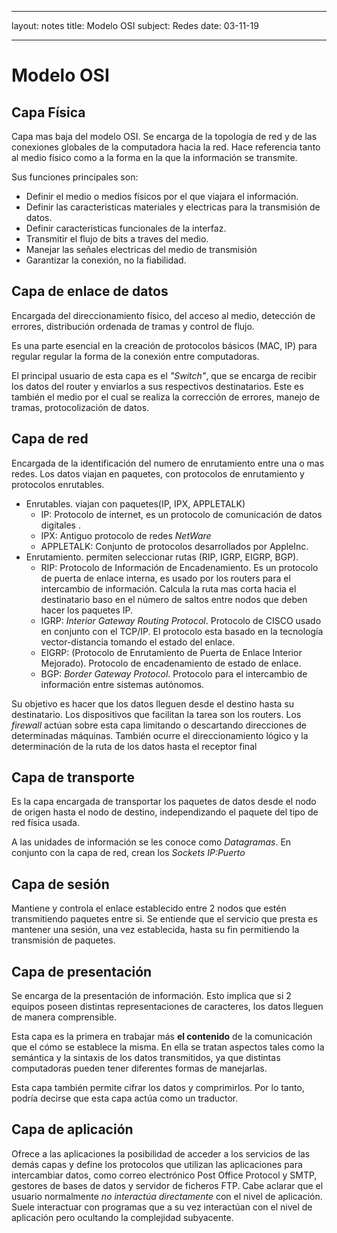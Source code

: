 ----
layout: notes
title: Modelo OSI
subject: Redes
date: 03-11-19

---

# Modelo OSI

## Capa Física

Capa mas baja del modelo OSI. Se encarga de la topología de red y de las conexiones globales de la computadora hacia la red. Hace referencia tanto al medio físico como a la forma en la que la información se transmite. 

Sus funciones principales son:

-  Definir el medio o medios físicos por el que viajara el información. 
-  Definir las caracteristicas materiales y electricas para la transmisión de datos.
-  Definir caracteristicas funcionales de la interfaz.
-  Transmitir el flujo de bits a traves del medio.
-  Manejar las señales electricas del medio de transmisión
-  Garantizar la conexión, no la fiabilidad.

## Capa de enlace de datos

Encargada del direccionamiento físico, del acceso al medio, detección de errores, distribución ordenada de tramas y control de flujo.

Es una parte esencial en la creación de protocolos básicos (MAC, IP) para regular regular la forma de la conexión entre computadoras.

El principal usuario de esta capa es el *"Switch"*, que se encarga de recibir los datos del router y enviarlos a sus respectivos destinatarios. Este es también el medio por el cual se realiza la corrección de errores, manejo de tramas, protocolización de datos.

## Capa de red

Encargada de la identificación del numero de enrutamiento entre una o mas redes.   Los datos viajan en paquetes, con protocolos de enrutamiento y protocolos enrutables.

-  Enrutables. viajan con paquetes(IP, IPX, APPLETALK)
   -  IP: Protocolo de internet, es un protocolo de comunicación de datos digitales .
   -  IPX: Antiguo protocolo de redes *NetWare* 
   -  APPLETALK: Conjunto de protocolos desarrollados por AppleInc. 
-  Enrutamiento. permiten seleccionar rutas (RIP, IGRP, EIGRP, BGP).
   -  RIP: Protocolo de Información de Encadenamiento. Es un protocolo de puerta de enlace interna, es usado por los routers para el intercambio de información. Calcula la ruta mas corta hacia el destinatario baso en el número de saltos entre nodos que deben hacer los paquetes IP.
   -  IGRP: *Interior Gateway Routing Protocol*. Protocolo de CISCO usado en conjunto con el TCP/IP. El protocolo esta basado en la tecnología vector-distancia tomando el estado del enlace. 
   -  EIGRP: (Protocolo de Enrutamiento de Puerta de Enlace Interior Mejorado). Protocolo de encadenamiento de estado de enlace. 
   -  BGP: *Border Gateway Protocol*. Protocolo para el intercambio de información entre sistemas autónomos. 

Su objetivo es hacer que los datos lleguen desde el destino hasta su destinatario. Los dispositivos que facilitan la tarea son los routers. Los *firewall* actúan sobre esta capa limitando o descartando direcciones de determinadas máquinas. También ocurre el direccionamiento lógico y la determinación de la ruta de los datos hasta el receptor final

## Capa de transporte

Es la capa encargada de transportar los paquetes de datos desde el nodo de origen hasta el nodo de destino, independizando el paquete del tipo de red física usada. 

A las unidades de información se les conoce como *Datagramas*. En conjunto con la capa de red, crean los *Sockets IP:Puerto*

## Capa de sesión

Mantiene y controla el enlace establecido entre 2 nodos que estén transmitiendo paquetes entre si. Se entiende que el servicio que presta es mantener una sesión, una vez establecida, hasta su fin permitiendo la transmisión de paquetes.

## Capa de presentación 

Se encarga de la presentación de información. Esto implica que si 2 equipos poseen distintas representaciones de caracteres, los datos lleguen de manera comprensible.

Esta capa es la primera en trabajar más **el contenido** de la 
comunicación que el cómo se establece la misma. En ella se tratan 
aspectos tales como la semántica y la sintaxis de los datos 
transmitidos, ya que distintas computadoras pueden tener diferentes 
formas de manejarlas.

Esta capa también permite cifrar los datos y comprimirlos. Por lo tanto, podría decirse que esta capa actúa como un traductor.

## Capa de aplicación

Ofrece a las aplicaciones la posibilidad de acceder a los servicios de 
las demás capas y define los protocolos que utilizan las aplicaciones 
para intercambiar datos, como correo electrónico Post Office Protocol y SMTP, gestores de bases de datos y servidor de ficheros FTP. Cabe aclarar que el usuario normalmente *no interactúa directamente*
con el nivel de aplicación. Suele interactuar con programas que a su 
vez interactúan con el nivel de aplicación pero ocultando la complejidad
subyacente.